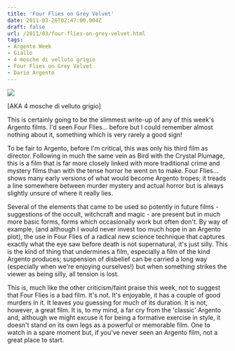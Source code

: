 ```yaml
---
title: 'Four Flies on Grey Velvet'
date: 2011-03-26T02:47:00.004Z
draft: false
url: /2011/03/four-flies-on-grey-velvet.html
tags: 
- Argento Week
- Giallo
- 4 mosche di velluto grigio
- Four Flies on Grey Velvet
- Dario Argento
---
```


[![](https://blogger.googleusercontent.com/img/b/R29vZ2xl/AVvXsEgD1_sGN_ydQYQ85HZon4Qy03radpJ_-rt5op2vpBW0MdB7MuwKasoDoNNXGZM24kPiUE2rJF6cWncK2ZKETZOZAYOH8vb6oSyaAHgTnyqQk1BWAeEpzvhBGqrRsq85kbCyhk6ctn4MW_w/s640/four_flies_on_green_velvet_poster_01.jpg)](https://picasaweb.google.com/lh/photo/regok3Wbck1PT23zSX6VrO54nN1RycrV_oQh2IHYfkI?feat=embedwebsite)  

  
\[AKA 4 mosche di velluto grigio\]  
  
This is certainly going to be the slimmest write-up of any of this week's Argento films. I'd seen Four Flies... before but I could remember almost nothing about it, something which is very rarely a good sign!  
  
To be fair to Argento, before I'm critical, this was only his third film as director. Following in much the same vein as Bird with the Crystal Plumage, this is a film that is far more closely linked with more traditional crime and mystery films than with the tense horror he went on to make. Four Flies... shows many early versions of what would become Argento tropes; it treads a line somewhere between murder mystery and actual horror but is always slightly unsure of where it really lies.  
  
Several of the elements that came to be used so potently in future films - suggestions of the occult, witchcraft and magic - are present but in much more basic forms, forms which occasionally work but often don't. By way of example, (and although I would never invest too much hope in an Argento plot), the use in Four Flies of a radical new science technique that captures exactly what the eye saw before death is not supernatural, it's just silly. This is the kind of thing that undermines a film, especially a film of the kind Argento produces; suspension of disbelief can be carried a long way (especially when we're enjoying ourselves!) but when something strikes the viewer as being silly, all tension is lost.  
  
This is, much like the other criticism/faint praise this week, not to suggest that Four Flies is a bad film. It's not. It's enjoyable, it has a couple of good murders in it. It leaves you guessing for much of its duration. It is not, however, a great film. It is, to my mind, a far cry from the 'classic' Argento and, although we might excuse it for being a formative exercise in style, it doesn't stand on its own legs as a powerful or memorable film. One to watch in a spare moment but, if you've never seen an Argento film, not a great place to start.